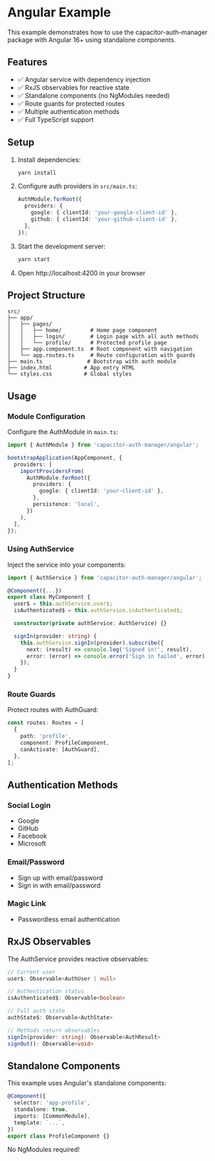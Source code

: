 # Angular Example

This example demonstrates how to use the capacitor-auth-manager package with Angular 16+ using standalone components.

## Features

- ✅ Angular service with dependency injection
- ✅ RxJS observables for reactive state
- ✅ Standalone components (no NgModules needed)
- ✅ Route guards for protected routes
- ✅ Multiple authentication methods
- ✅ Full TypeScript support

## Setup

1. Install dependencies:

   ```bash
   yarn install
   ```

2. Configure auth providers in `src/main.ts`:

   ```typescript
   AuthModule.forRoot({
     providers: {
       google: { clientId: 'your-google-client-id' },
       github: { clientId: 'your-github-client-id' },
     },
   });
   ```

3. Start the development server:

   ```bash
   yarn start
   ```

4. Open http://localhost:4200 in your browser

## Project Structure

```
src/
├── app/
│   ├── pages/
│   │   ├── home/         # Home page component
│   │   ├── login/        # Login page with all auth methods
│   │   └── profile/      # Protected profile page
│   ├── app.component.ts  # Root component with navigation
│   └── app.routes.ts     # Route configuration with guards
├── main.ts              # Bootstrap with auth module
├── index.html          # App entry HTML
└── styles.css          # Global styles
```

## Usage

### Module Configuration

Configure the AuthModule in `main.ts`:

```typescript
import { AuthModule } from 'capacitor-auth-manager/angular';

bootstrapApplication(AppComponent, {
  providers: [
    importProvidersFrom(
      AuthModule.forRoot({
        providers: {
          google: { clientId: 'your-client-id' },
        },
        persistence: 'local',
      })
    ),
  ],
});
```

### Using AuthService

Inject the service into your components:

```typescript
import { AuthService } from 'capacitor-auth-manager/angular';

@Component({...})
export class MyComponent {
  user$ = this.authService.user$;
  isAuthenticated$ = this.authService.isAuthenticated$;

  constructor(private authService: AuthService) {}

  signIn(provider: string) {
    this.authService.signIn(provider).subscribe({
      next: (result) => console.log('Signed in!', result),
      error: (error) => console.error('Sign in failed', error)
    });
  }
}
```

### Route Guards

Protect routes with AuthGuard:

```typescript
const routes: Routes = [
  {
    path: 'profile',
    component: ProfileComponent,
    canActivate: [AuthGuard],
  },
];
```

## Authentication Methods

### Social Login

- Google
- GitHub
- Facebook
- Microsoft

### Email/Password

- Sign up with email/password
- Sign in with email/password

### Magic Link

- Passwordless email authentication

## RxJS Observables

The AuthService provides reactive observables:

```typescript
// Current user
user$: Observable<AuthUser | null>

// Authentication status
isAuthenticated$: Observable<boolean>

// Full auth state
authState$: Observable<AuthState>

// Methods return observables
signIn(provider: string): Observable<AuthResult>
signOut(): Observable<void>
```

## Standalone Components

This example uses Angular's standalone components:

```typescript
@Component({
  selector: 'app-profile',
  standalone: true,
  imports: [CommonModule],
  template: `...`,
})
export class ProfileComponent {}
```

No NgModules required!
